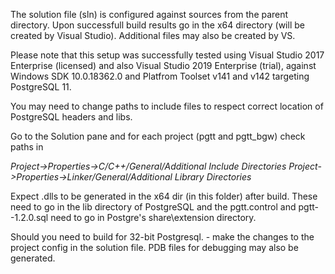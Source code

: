 The solution file (sln) is configured against sources from the parent directory. Upon successfull build results go in the x64 directory (will be created by Visual Studio). Additional files may also be created by VS.

Please note that this setup was successfully tested using Visual Studio 2017 Enterprise (licensed) and also Visual Studio 2019 Enterprise (trial), against Windows SDK 10.0.18362.0 and Platfrom Toolset v141 and v142 targeting PostgreSQL 11. 

You may need to change paths to include files to respect correct location of PostgreSQL headers and libs. 

Go to the Solution pane and for each project (pgtt and pgtt_bgw) check paths in

*Project->Properties->C/C++/General/Additional Include Directories*
*Project->Properties->Linker/General/Additional Library Directories*

Expect .dlls to be generated in the x64 dir (in this folder) after build. These need to go in the lib directory of PostgreSQL and the pgtt.control and pgtt--1.2.0.sql need to go in Postgre's share\extension directory. 

Should you need to build for 32-bit Postgresql. - make the changes to the project config in the solution file. PDB files for debugging may also be generated.
